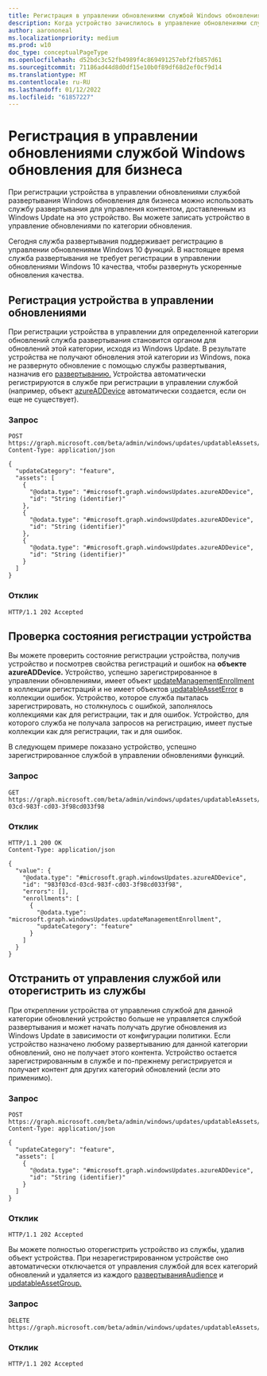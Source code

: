 ```yaml
---
title: Регистрация в управлении обновлениями службой Windows обновления для бизнеса
description: Когда устройство зачислилось в управление обновлениями службой развертывания Windows для бизнеса, вы можете использовать службу развертывания для управления контентом, доставленным из Windows Update на это устройство.
author: aarononeal
ms.localizationpriority: medium
ms.prod: w10
doc_type: conceptualPageType
ms.openlocfilehash: d52bdc3c52fb4989f4c869491257ebf2fb857d61
ms.sourcegitcommit: 71186ad44d8d0df15e10b0f89df68d2ef0cf9d14
ms.translationtype: MT
ms.contentlocale: ru-RU
ms.lasthandoff: 01/12/2022
ms.locfileid: "61857227"
---
```

# <a name="enroll-in-update-management-by-the-windows-update-for-business-deployment-service"></a>Регистрация в управлении обновлениями службой Windows обновления для бизнеса

При регистрации устройства в управлении обновлениями службой развертывания Windows обновления для бизнеса можно использовать службу развертывания для управления контентом, доставленным из Windows Update на это устройство. Вы можете записать устройство в управление обновлениями по категории обновления.

Сегодня служба развертывания поддерживает регистрацию в управлении обновлениями Windows 10 функций. В настоящее время служба развертывания не требует регистрации в управлении обновлениями Windows 10 качества, чтобы развернуть ускоренные обновления качества.

## <a name="enroll-the-device-in-update-management"></a>Регистрация устройства в управлении обновлениями

При регистрации устройства в управлении для определенной категории обновлений служба развертывания становится органом для обновлений этой категории, исходя из Windows Update. В результате устройства не получают обновления этой категории из Windows, пока не развернуто обновление с помощью службы развертывания, назначив его [развертыванию.](windowsupdates-deployments.md) Устройства автоматически регистрируются в службе при регистрации в управлении службой (например, объект [azureADDevice](/graph/api/resources/windowsupdates-azureaddevice.md) автоматически создается, если он еще не существует).

### <a name="request"></a>Запрос

``` http
POST https://graph.microsoft.com/beta/admin/windows/updates/updatableAssets/enrollAssets
Content-Type: application/json

{
  "updateCategory": "feature",
  "assets": [
    {
      "@odata.type": "#microsoft.graph.windowsUpdates.azureADDevice",
      "id": "String (identifier)"
    },
    {
      "@odata.type": "#microsoft.graph.windowsUpdates.azureADDevice",
      "id": "String (identifier)"
    },
    {
      "@odata.type": "#microsoft.graph.windowsUpdates.azureADDevice",
      "id": "String (identifier)"
    }
  ]
}
```

### <a name="response"></a>Отклик

``` http
HTTP/1.1 202 Accepted
```

## <a name="check-the-enrollment-state-of-a-device"></a>Проверка состояния регистрации устройства

Вы можете проверить состояние регистрации [](/graph/api/windowsupdates-azureaddevice-get) устройства, получив устройство  и посмотрев свойства регистраций и ошибок на **объекте azureADDevice.**  Устройство, успешно зарегистрированное в управлении обновлениями, имеет объект [updateManagementEnrollment](/graph/api/resources/windowsupdates-updatemanagementenrollment) в коллекции регистраций и не имеет объектов [updatableAssetError](/graph/api/resources/windowsupdates-updatableasseterror) в коллекции ошибок. Устройство, которое служба пыталась зарегистрировать, но столкнулось с ошибкой, заполнялось коллекциями как для регистрации, так и для ошибок. Устройство, для которого служба не получала запросов на регистрацию, имеет пустые коллекции как для регистрации, так и для ошибок.

В следующем примере показано устройство, успешно зарегистрированное службой в управлении обновлениями функций.

### <a name="request"></a>Запрос

```http
GET https://graph.microsoft.com/beta/admin/windows/updates/updatableAssets/983f03cd-03cd-983f-cd03-3f98cd033f98
```

### <a name="response"></a>Отклик
``` http
HTTP/1.1 200 OK
Content-Type: application/json

{
  "value": {
    "@odata.type": "#microsoft.graph.windowsUpdates.azureADDevice",
    "id": "983f03cd-03cd-983f-cd03-3f98cd033f98",
    "errors": [],
    "enrollments": [
      {
        "@odata.type": "microsoft.graph.windowsUpdates.updateManagementEnrollment",
        "updateCategory": "feature"
      }
    ]
  }
}
```

## <a name="unenroll-from-management-by-the-service-or-unregister-from-the-service"></a>Отстранить от управления службой или оторегистрить из службы 

При откреплении устройства от управления службой для данной категории обновлений устройство больше не управляется службой развертывания и может начать получать другие обновления из Windows Update в зависимости от конфигурации политики. Если устройство назначено любому развертыванию для данной категории обновлений, оно не получает этого контента. Устройство остается зарегистрированным в службе и по-прежнему регистрируется и получает контент для других категорий обновлений (если это применимо).

### <a name="request"></a>Запрос

``` http
POST https://graph.microsoft.com/beta/admin/windows/updates/updatableAssets/unenrollAssets
Content-Type: application/json

{
  "updateCategory": "feature",
  "assets": [
    {
      "@odata.type": "#microsoft.graph.windowsUpdates.azureADDevice",
      "id": "String (identifier)"
    }
  ]
}
```

### <a name="response"></a>Отклик

``` http
HTTP/1.1 202 Accepted
```

Вы можете полностью оторегистрить устройство из службы, удалив объект устройства. При незарегистрированном устройстве оно автоматически отключается от управления службой для всех категорий обновлений и удаляется из каждого [развертыванияAudience](/graph/api/resources/windowsupdates-deploymentaudience) и [updatableAssetGroup.](/graph/api/resources/windowsupdates-updatableassetgroup)

### <a name="request"></a>Запрос

``` http
DELETE https://graph.microsoft.com/beta/admin/windows/updates/updatableAssets/{azureADDeviceId}
```

### <a name="response"></a>Отклик
``` http
HTTP/1.1 202 Accepted
```

